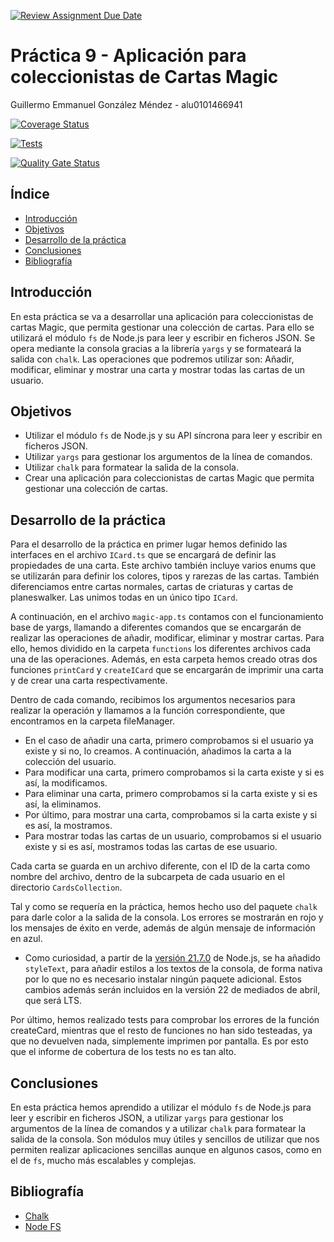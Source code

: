 [![Review Assignment Due Date](https://classroom.github.com/assets/deadline-readme-button-24ddc0f5d75046c5622901739e7c5dd533143b0c8e959d652212380cedb1ea36.svg)](https://classroom.github.com/a/T5K9tzcv)

# Práctica 9 - Aplicación para coleccionistas de Cartas Magic

Guillermo Emmanuel González Méndez - alu0101466941

[![Coverage Status](https://coveralls.io/repos/github/ULL-ESIT-INF-DSI-2324/ull-esit-inf-dsi-23-24-prct09-filesystem-magic-app-GARTOLO/badge.svg?branch=main)](https://coveralls.io/github/ULL-ESIT-INF-DSI-2324/ull-esit-inf-dsi-23-24-prct09-filesystem-magic-app-GARTOLO?branch=main)

[![Tests](https://github.com/ULL-ESIT-INF-DSI-2324/ull-esit-inf-dsi-23-24-prct09-filesystem-magic-app-GARTOLO/actions/workflows/node.js.yml/badge.svg)](https://github.com/ULL-ESIT-INF-DSI-2324/ull-esit-inf-dsi-23-24-prct09-filesystem-magic-app-GARTOLO/actions/workflows/node.js.yml)

[![Quality Gate Status](https://sonarcloud.io/api/project_badges/measure?project=ULL-ESIT-INF-DSI-2324_ull-esit-inf-dsi-23-24-prct09-filesystem-magic-app-GARTOLO&metric=alert_status)](https://sonarcloud.io/summary/new_code?id=ULL-ESIT-INF-DSI-2324_ull-esit-inf-dsi-23-24-prct09-filesystem-magic-app-GARTOLO)

## Índice

- [Introducción](#introducción)
- [Objetivos](#objetivos)
- [Desarrollo de la práctica](#desarrollo-de-la-práctica)
- [Conclusiones](#conclusiones)
- [Bibliografía](#bibliografía)

## Introducción

En esta práctica se va a desarrollar una aplicación para coleccionistas de cartas Magic, que permita gestionar una colección de cartas. Para ello se utilizará el módulo `fs` de Node.js para leer y escribir en ficheros JSON. Se opera mediante la consola gracias a la librería `yargs` y se formateará la salida con `chalk`. Las operaciones que podremos utilizar son: Añadir, modificar, eliminar y mostrar una carta y mostrar todas las cartas de un usuario.

## Objetivos

- Utilizar el módulo `fs` de Node.js y su API síncrona para leer y escribir en ficheros JSON.
- Utilizar `yargs` para gestionar los argumentos de la línea de comandos.
- Utilizar `chalk` para formatear la salida de la consola.
- Crear una aplicación para coleccionistas de cartas Magic que permita gestionar una colección de cartas.

## Desarrollo de la práctica

Para el desarrollo de la práctica en primer lugar hemos definido las interfaces en el archivo `ICard.ts` que se encargará de definir las propiedades de una carta. Este archivo también incluye varios enums que se utilizarán para definir los colores, tipos y rarezas de las cartas. También diferenciamos entre cartas normales, cartas de criaturas y cartas de planeswalker. Las unimos todas en un único tipo `ICard`.

A continuación, en el archivo `magic-app.ts` contamos con el funcionamiento base de yargs, llamando a diferentes comandos que se encargarán de realizar las operaciones de añadir, modificar, eliminar y mostrar cartas. Para ello, hemos dividido en la carpeta `functions` los diferentes archivos cada una de las operaciones. Además, en esta carpeta hemos creado otras dos funciones `printCard` y `createICard` que se encargarán de imprimir una carta y de crear una carta respectivamente.

Dentro de cada comando, recibimos los argumentos necesarios para realizar la operación y llamamos a la función correspondiente, que encontramos en la carpeta fileManager.

- En el caso de añadir una carta, primero comprobamos si el usuario ya existe y si no, lo creamos. A continuación, añadimos la carta a la colección del usuario.
- Para modificar una carta, primero comprobamos si la carta existe y si es así, la modificamos.
- Para eliminar una carta, primero comprobamos si la carta existe y si es así, la eliminamos.
- Por último, para mostrar una carta, comprobamos si la carta existe y si es así, la mostramos.
- Para mostrar todas las cartas de un usuario, comprobamos si el usuario existe y si es así, mostramos todas las cartas de ese usuario.

Cada carta se guarda en un archivo diferente, con el ID de la carta como nombre del archivo, dentro de la subcarpeta de cada usuario en el directorio `CardsCollection`.

Tal y como se requería en la práctica, hemos hecho uso del paquete `chalk` para darle color a la salida de la consola. Los errores se mostrarán en rojo y los mensajes de éxito en verde, además de algún mensaje de información en azul.

- Como curiosidad, a partir de la [versión 21.7.0](https://nodejs.org/en/blog/release/v21.7.0) de Node.js, se ha añadido `styleText`, para añadir estilos a los textos de la consola, de forma nativa por lo que no es necesario instalar ningún paquete adicional. Estos cambios además serán incluidos en la versión 22 de mediados de abril, que será LTS.

Por último, hemos realizado tests para comprobar los errores de la función createCard, mientras que el resto de funciones no han sido testeadas, ya que no devuelven nada, simplemente imprimen por pantalla. Es por esto que el informe de cobertura de los tests no es tan alto.

## Conclusiones

En esta práctica hemos aprendido a utilizar el módulo `fs` de Node.js para leer y escribir en ficheros JSON, a utilizar `yargs` para gestionar los argumentos de la línea de comandos y a utilizar `chalk` para formatear la salida de la consola. Son módulos muy útiles y sencillos de utilizar que nos permiten realizar aplicaciones sencillas aunque en algunos casos, como en el de `fs`, mucho más escalables y complejas.

## Bibliografía

- [Chalk](https://www.npmjs.com/package/chalk)
- [Node FS](https://nodejs.org/docs/latest/api/fs.html)
